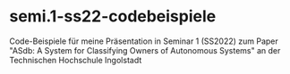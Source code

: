 # semi.1-ss22-codebeispiele
Code-Beispiele für meine Präsentation in Seminar 1 (SS2022) zum Paper "ASdb: A System for Classifying Owners of Autonomous Systems" an der Technischen Hochschule Ingolstadt

